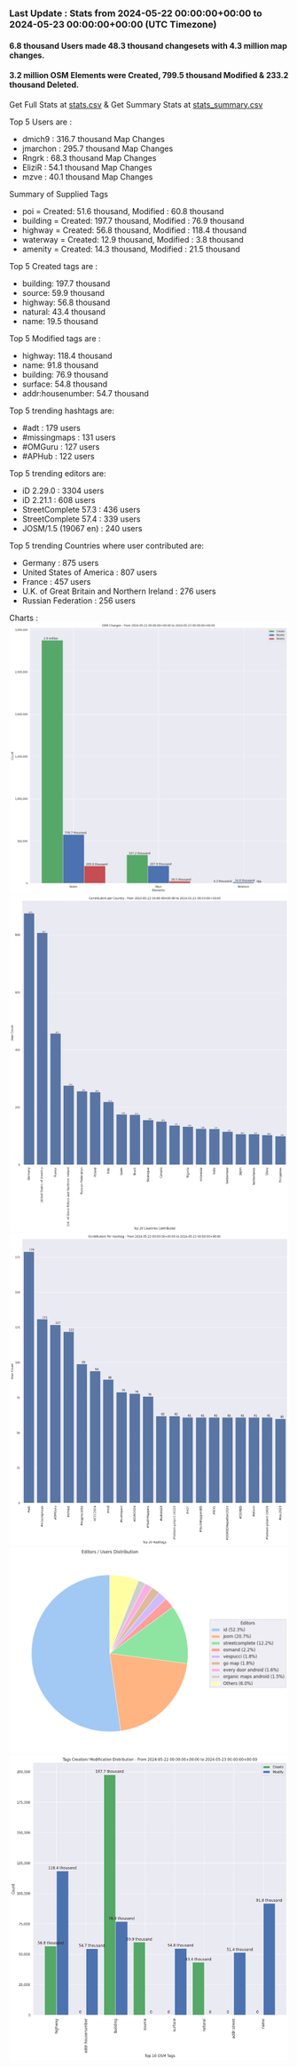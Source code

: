 ### Last Update : Stats from 2024-05-22 00:00:00+00:00 to 2024-05-23 00:00:00+00:00 (UTC Timezone)

#### 6.8 thousand Users made 48.3 thousand changesets with 4.3 million map changes.
#### 3.2 million OSM Elements were Created, 799.5 thousand Modified & 233.2 thousand Deleted.
Get Full Stats at [stats.csv](/stats/Global/Daily/stats.csv)
 & Get Summary Stats at [stats_summary.csv](/stats/Global/Daily/stats_summary.csv)

Top 5 Users are : 
- dmich9 : 316.7 thousand Map Changes
- jmarchon : 295.7 thousand Map Changes
- Rngrk : 68.3 thousand Map Changes
- EliziR : 54.1 thousand Map Changes
- mzve : 40.1 thousand Map Changes

Summary of Supplied Tags
- poi = Created: 51.6 thousand, Modified : 60.8 thousand
- building = Created: 197.7 thousand, Modified : 76.9 thousand
- highway = Created: 56.8 thousand, Modified : 118.4 thousand
- waterway = Created: 12.9 thousand, Modified : 3.8 thousand
- amenity = Created: 14.3 thousand, Modified : 21.5 thousand


Top 5 Created tags are :
- building: 197.7 thousand
- source: 59.9 thousand
- highway: 56.8 thousand
- natural: 43.4 thousand
- name: 19.5 thousand


Top 5 Modified tags are :
- highway: 118.4 thousand
- name: 91.8 thousand
- building: 76.9 thousand
- surface: 54.8 thousand
- addr:housenumber: 54.7 thousand


Top 5 trending hashtags are:
- #adt : 179 users
- #missingmaps : 131 users
- #OMGuru : 127 users
- #APHub : 122 users


Top 5 trending editors are:
- iD 2.29.0 : 3304 users
- iD 2.21.1 : 608 users
- StreetComplete 57.3 : 436 users
- StreetComplete 57.4 : 339 users
- JOSM/1.5 (19067 en) : 240 users


Top 5 trending Countries where user contributed are:
- Germany : 875 users
- United States of America : 807 users
- France : 457 users
- U.K. of Great Britain and Northern Ireland : 276 users
- Russian Federation : 256 users


 Charts : 
![Alt text](./stats_osm_changes.png) 
![Alt text](./stats_users_per_country.png) 
![Alt text](./stats_users_per_hashtag.png) 
![Alt text](./stats_editors_pie_chart.png) 
![Alt text](./stats_tags.png) 
